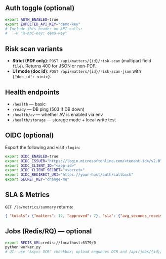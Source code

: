 ## Auth toggle (optional)
```bash
export AUTH_ENABLED=true
export EXPECTED_API_KEY="demo-key"
# Include this header on API calls:
#   -H "X-Api-Key: demo-key"
```

## Risk scan variants
- **Strict (PDF only)**: `POST /api/matters/{id}/risk-scan` (multipart field `file`). Returns 400 for JSON or non-PDF.
- **UI mode (doc id)**: `POST /api/matters/{id}/risk-scan-json` with `{"doc_id": <int>}`.

## Health endpoints
- `/health` — basic
- `/ready` — DB ping (503 if DB down)
- `/health/av` — whether AV is enabled via env
- `/health/storage` — storage mode + local write test
## OIDC (optional)
Export the following and visit `/login`:
```bash
export OIDC_ENABLED=true
export OIDC_ISSUER="https://login.microsoftonline.com/<tenant-id>/v2.0"
export OIDC_CLIENT_ID="<app-id>"
export OIDC_CLIENT_SECRET="<secret>"
export OIDC_REDIRECT_URI="https://your-host/auth/callback"
export SECRET_KEY="change-me"
```
## SLA & Metrics
`GET /la/metrics/summary` returns:
```json
{ "totals": {"matters": 12, "approved": 7}, "sla": {"avg_seconds_received_to_approved": 86400, "p50_seconds": 72000, "p90_seconds": 129600} }
```

## Jobs (Redis/RQ) — optional
```bash
export REDIS_URL=redis://localhost:6379/0
python worker.py
# UI: use "Async OCR" checkbox; upload enqueues OCR and /api/jobs/{id}/status is polled
```
